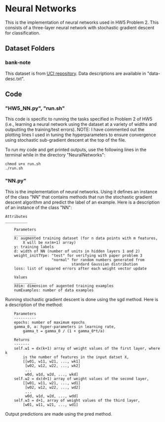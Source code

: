 # Neural Networks
This is the implementation of neural networks used in HW5 Problem 2. This consists of a three-layer neural network with stochastic gradient descent for classification. 
 
## Dataset Folders
### bank-note
This dataset is from [UCI repository](https://archive.ics.uci.edu/ml/datasets/banknote+authentication). Data descriptions are available in "data-desc.txt". 
## Code
### "HW5_NN.py", "run.sh"
This code is specific to running the tasks specified in Problem 2 of HW5 (i.e., learning a neural network using the dataset at a variety of widths and outputting the training/test errors). NOTE: I have commented out the plotting lines I used in tuning the hyperparameters to ensure convergence using stochastic sub-gradient descent at the top of the file. 

To run my code and get printed outputs, use the following lines in the terminal while in the directory "NeuralNetworks": 
```
chmod u+x run.sh 
./run.sh
```
### "NN.py"
This is the implementation of neural networks. Using it defines an instance of the class "NN" that contains methods that run the stochastic gradient descent algorithm and predict the label of an example. Here is a description of an instance of the class "NN": 
        
    Attributes
    __________
        
        Parameters
        __________
        X: augmented training dataset (for n data points with m features, 
            X will be nx(m+1) array)
        y: training labels 
        d: width of NN (number of units in hidden layers 1 and 2)
        weight_initTYpe: "test" for verifying with paper problem 3
                         "normal" for random numbers generated from 
                                  standard Gaussian distribution
        loss: list of squared errors after each weight vector update
        
        Values
        __________
        Xdim: dimension of augented training examples
        numExamples: number of data examples

Running stochastic gradient descent is done using the sgd method. Here is a description of the method: 
        
        Parameters
        ----------
        epochs: number of maximum epochs
        gamma_0, a: hyper-parameters in learning rate, 
            gamma_t = gamma_0 / (1 + gamma_0*t/a)
        
        Returns
        -------
        self.w1 = dx(k+1) array of weight values of the first layer, where k 
            is the number of features in the input datset X,
            [[w01, w11, w21, ..., wk1]
             [w02, w12, w22, ..., wk2]
             ...
             w0d, w1d, w2d, ..., wkd]
        self.w2 = dx(d+1) array of weight values of the second layer, 
            [[w01, w11, w21, ..., wd1]
             [w02, w12, w22, ..., wd2]
             ...
             w0d, w1d, w2d, ..., wdd]
        self.w3 = d+1, array of weight values of the third layer, 
            [w01, w11, w21, ..., wd1]
            
Output predictions are made using the pred method. 

